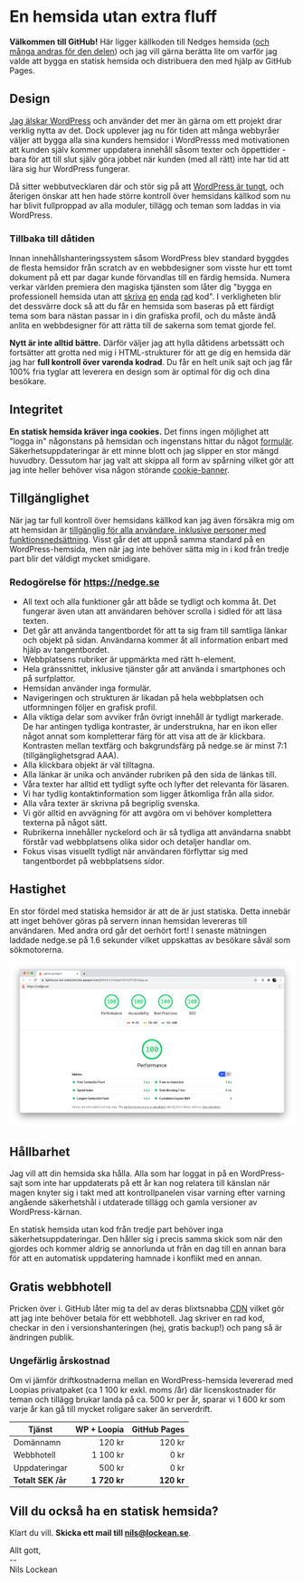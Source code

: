 # En hemsida utan extra fluff

**Välkommen till GitHub!** Här ligger källkoden till Nedges hemsida
([och många andras för den delen](https://github.com/customer-stories?type=enterprise))
och jag vill gärna berätta lite
om varför jag valde att bygga en statisk hemsida och distribuera den med hjälp av
GitHub Pages.

## Design

[Jag älskar WordPress](https://nilslockean.com/) och använder det mer än gärna om ett projekt
drar verklig nytta av det. Dock upplever jag nu för tiden att många webbyråer väljer att
bygga alla sina kunders hemsidor i WordPresss med motivationen att kunden själv kommer
uppdatera innehåll såsom texter och öppettider - bara för att till slut själv göra jobbet
när kunden (med all rätt) inte har tid att lära sig hur WordPress fungerar.

Då sitter webbutvecklaren där och stör sig på att
[WordPress är tungt](https://codex.wordpress.org/Site_Architecture_1.5), och återigen
önskar att hen hade
större kontroll över hemsidans källkod som nu har blivit fullproppad av alla moduler,
tillägg och teman som laddas in via WordPress.

### Tillbaka till dåtiden

Innan innehållshanteringssystem såsom WordPress blev standard byggdes de flesta hemsidor från scratch av en
webbdesigner som visste hur ett tomt dokument på ett par dagar kunde förvandlas till en
färdig hemsida. Numera verkar världen premiera den magiska tjänsten som låter dig
"bygga en professionell hemsida utan att
[skriva](https://sv.wix.com/)
[en](https://www.squarespace.com/)
[enda](https://www.weebly.com/?lang=sv)
[rad](https://www.loopia.se/sitebuilder/)
kod". I verkligheten blir det dessvärre dock så att du får en hemsida som baseras på
ett färdigt tema som bara nästan passar in i din grafiska profil, och du måste ändå anlita
en webbdesigner för att rätta till de sakerna som temat gjorde fel.

**Nytt är inte alltid bättre.** Därför väljer jag att hylla dåtidens arbetssätt och
fortsätter att grotta ned mig i HTML-strukturer för att ge dig en hemsida där jag har
**full kontroll över varenda kodrad**. Du får en helt unik sajt och jag får 100% fria
tyglar att leverera en design som är optimal för dig och dina besökare.

## Integritet

**En statisk hemsida kräver inga cookies.** Det finns ingen möjlighet att "logga in"
någonstans på hemsidan och ingenstans hittar du något
[formulär](https://www.imagescape.com/blog/2008/02/05/are-web-forms-really-secure/).
Säkerhetsuppdateringar är ett minne blott och jag slipper en stor mängd huvudbry.
Dessutom har jag valt att skippa all form av spårning vilket gör att jag inte heller
behöver visa någon störande
[cookie-banner](https://github.blog/2020-12-17-no-cookie-for-you/).

## Tillgänglighet

När jag tar full kontroll över hemsidans källkod kan jag även försäkra mig om att hemsidan
är [tillgänglig för alla användare, inklusive personer med funktionsnedsättning](https://www.funka.com/design-for-alla/lagar-och-regler/webbtillganglighetsdirektivet).
Visst går det att uppnå samma standard på en WordPress-hemsida, men när jag inte behöver
sätta mig in i kod från tredje part blir det väldigt mycket smidigare.

### Redogörelse för https://nedge.se

- All text och alla funktioner går att både se tydligt och komma åt. Det fungerar även utan att användaren behöver scrolla i sidled för att läsa texten.
- Det går att använda tangentbordet för att ta sig fram till samtliga länkar och objekt på sidan. Användarna kommer åt all information enbart med hjälp av tangentbordet.
- Webbplatsens rubriker är uppmärkta med rätt h-element.
- Hela gränssnittet, inklusive tjänster går att använda i smartphones och på surfplattor.
- Hemsidan använder inga formulär.
- Navigeringen och strukturen är likadan på hela webbplatsen och utformningen följer en grafisk profil.
- Alla viktiga delar som avviker från övrigt innehåll är tydligt markerade. De har antingen tydliga kontraster, är understrukna, har en ikon eller något annat som kompletterar färg för att visa att de är klickbara. Kontrasten mellan textfärg och bakgrundsfärg på nedge.se är minst 7:1 (tillgänglighetsgrad AAA).
- Alla klickbara objekt är väl tilltagna.
- Alla länkar är unika och använder rubriken på den sida de länkas till.
- Våra texter har alltid ett tydligt syfte och lyfter det relevanta för läsaren.
- Vi har tydlig kontaktinformation som ligger åtkomliga från alla sidor.
- Alla våra texter är skrivna på begriplig svenska.
- Vi gör alltid en avvägning för att avgöra om vi behöver komplettera texterna på något sätt.
- Rubrikerna innehåller nyckelord och är så tydliga att användarna snabbt förstår vad webbplatsens olika sidor och detaljer handlar om.
- Fokus visas visuellt tydligt när användaren förflyttar sig med tangentbordet på webbplatsens sidor.

## Hastighet

En stor fördel med statiska hemsidor är att de är just statiska. Detta innebär att inget
behöver göras på servern innan hemsidan levereras till användaren. Med andra ord går det
oerhört fort! I senaste mätningen laddade nedge.se på 1.6 sekunder vilket uppskattas av
besökare såväl som sökmotorerna.

![Lighthouse-rapport för nedge.se](./nedge-lighthouse-report.png)

## Hållbarhet

Jag vill att din hemsida ska hålla. Alla som har loggat in på en WordPress-sajt som inte
har uppdaterats på ett år kan nog relatera till känslan när magen knyter sig i takt med
att kontrollpanelen visar varning efter varning angående säkerhetshål i utdaterade tillägg
och gamla versioner av WordPress-kärnan.

En statisk hemsida utan kod från tredje part behöver inga säkerhetsuppdateringar.
Den håller sig i precis samma skick som när den gjordes och kommer aldrig se annorlunda
ut från en dag till en annan bara för att en automatisk uppdatering hamnade i konflikt med
en annan.

## Gratis webbhotell

Pricken över i. GitHub låter mig ta del av deras blixtsnabba
[CDN](https://it-ord.idg.se/ord/cdn/) vilket gör att jag inte behöver betala för ett
webbhotell. Jag skriver en rad kod, checkar in den i versionshanteringen (hej, gratis
backup!) och pang så är ändringen publik.

### Ungefärlig årskostnad

Om vi jämför driftkostnaderna mellan en WordPress-hemsida levererad med Loopias privatpaket
(ca 1 100 kr exkl. moms /år) där licenskostnader för teman och tillägg brukar landa på ca. 500
kr per år, sparar vi 1 600 kr som varje år kan gå till mycket roligare saker än serverdrift.

| Tjänst             |  WP + Loopia | GitHub Pages |
| ------------------ | -----------: | -----------: |
| Domännamn          |       120 kr |       120 kr |
| Webbhotell         |     1 100 kr |         0 kr |
| Uppdateringar      |       500 kr |         0 kr |
| **Totalt SEK /år** | **1 720 kr** |   **120 kr** |

## Vill du också ha en statisk hemsida?

Klart du vill. **Skicka ett mail till [nils@lockean.se](mailto:nils@lockean.se)**.

Allt gott,  
\--  
Nils Lockean
